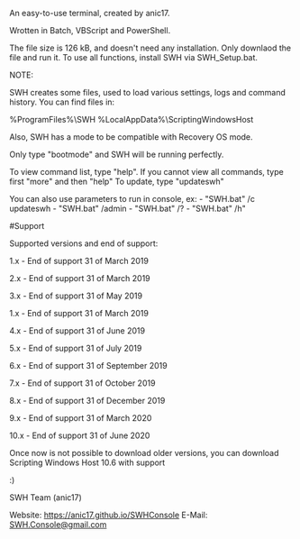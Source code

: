 An easy-to-use terminal, created by anic17.

Wrotten in Batch, VBScript and PowerShell.

The file size is 126 kB, and doesn't need any installation. Only downlaod the file and run it.
To use all functions, install SWH via SWH_Setup.bat.


NOTE:

SWH creates some files, used to load various settings, logs and command history.
You can find files in:

%ProgramFiles%\SWH
%LocalAppData%\ScriptingWindowsHost

Also, SWH has a mode to be compatible with Recovery OS mode.

Only type "bootmode" and SWH will be running perfectly.

To view command list, type "help". If you cannot view all commands, type first "more" and then "help"
To update, type "updateswh"

You can also use parameters to run in console, ex:
	- "SWH.bat" /c updateswh
	- "SWH.bat" /admin
	- "SWH.bat" /?
	- "SWH.bat" /h"


#Support

Supported versions and end of support:


1.x - End of support 31 of March 2019


2.x - End of support 31 of March 2019


3.x - End of support 31 of May 2019


1.x - End of support 31 of March 2019


4.x - End of support 31 of June 2019


5.x - End of support 31 of July 2019


6.x - End of support 31 of September 2019


7.x - End of support 31 of October 2019


8.x - End of support 31 of December 2019


9.x - End of support 31 of March 2020


10.x - End of support 31 of June 2020


Once now is not possible to download older versions, you can download Scripting Windows Host 10.6 with support



:)



SWH Team (anic17)

Website: https://anic17.github.io/SWHConsole
E-Mail: SWH.Console@gmail.com
